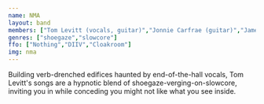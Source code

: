 ```yaml
---
name: NMA
layout: band
members: ["Tom Levitt (vocals, guitar)","Jonnie Carfrae (guitar)","James Olson (bass)","Juraj Pisko (drums)"]
genres: ["shoegaze","slowcore"]
ffo: ["Nothing","DIIV","Cloakroom"]
img: nma
---
```


Building verb-drenched edifices haunted by end-of-the-hall vocals, Tom Levitt's songs are a hypnotic blend of shoegaze-verging-on-slowcore, inviting you in while conceding you might not like what you see inside. 